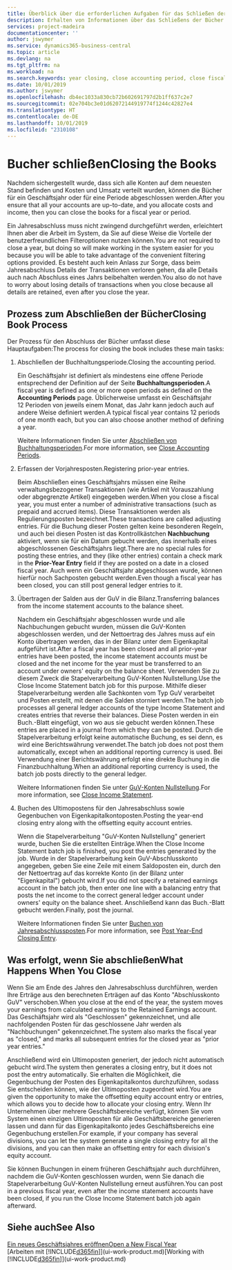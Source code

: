 ```yaml
---
title: Überblick über die erforderlichen Aufgaben für das Schließen der Bücher| Microsoft Docs
description: Erhalten von Informationen über das Schließens der Bücher für ein Geschäftsjahr oder für eine Periode, und was passiert, nachdem Sie das Jahr abgeschloßen haben.
services: project-madeira
documentationcenter: ''
author: jswymer
ms.service: dynamics365-business-central
ms.topic: article
ms.devlang: na
ms.tgt_pltfrm: na
ms.workload: na
ms.search.keywords: year closing, close accounting period, close fiscal year, bank account detailed trial balance
ms.date: 10/01/2019
ms.author: jswymer
ms.openlocfilehash: db4ec1033a830cb72b602691797d2b1ff637c2e7
ms.sourcegitcommit: 02e704bc3e01d62072144919774f1244c42827e4
ms.translationtype: HT
ms.contentlocale: de-DE
ms.lasthandoff: 10/01/2019
ms.locfileid: "2310108"
---
```

# <a name="closing-the-books"></a><span data-ttu-id="83b98-103">Bucher schließen</span><span class="sxs-lookup"><span data-stu-id="83b98-103">Closing the Books</span></span>
<span data-ttu-id="83b98-104">Nachdem sichergestellt wurde, dass sich alle Konten auf dem neuesten Stand befinden und Kosten und Umsatz verteilt wurden, können die Bücher für ein Geschäftsjahr oder für eine Periode abgeschlossen werden.</span><span class="sxs-lookup"><span data-stu-id="83b98-104">After you ensure that all your accounts are up-to-date, and you allocate costs and income, then you can close the books for a fiscal year or period.</span></span>

<span data-ttu-id="83b98-105">Ein Jahresabschluss muss nicht zwingend durchgeführt werden, erleichtert Ihnen aber die Arbeit im System, da Sie auf diese Weise die Vorteile der benutzerfreundlichen Filteroptionen nutzen können.</span><span class="sxs-lookup"><span data-stu-id="83b98-105">You are not required to close a year, but doing so will make working in the system easier for you because you will be able to take advantage of the convenient filtering options provided.</span></span> <span data-ttu-id="83b98-106">Es besteht auch kein Anlass zur Sorge, dass beim Jahresabschluss Details der Transaktionen verloren gehen, da alle Details auch nach Abschluss eines Jahrs beibehalten werden.</span><span class="sxs-lookup"><span data-stu-id="83b98-106">You also do not have to worry about losing details of transactions when you close because all details are retained, even after you close the year.</span></span>

## <a name="closing-book-process"></a><span data-ttu-id="83b98-107">Prozess zum Abschließen der Bücher</span><span class="sxs-lookup"><span data-stu-id="83b98-107">Closing Book Process</span></span>
<span data-ttu-id="83b98-108">Der Prozess für den Abschluss der Bücher umfasst diese Hauptaufgaben:</span><span class="sxs-lookup"><span data-stu-id="83b98-108">The process for closing the book includes these main tasks:</span></span>

1. <span data-ttu-id="83b98-109">Abschließen der Buchhaltungsperiode.</span><span class="sxs-lookup"><span data-stu-id="83b98-109">Closing the accounting period.</span></span>

    <span data-ttu-id="83b98-110">Ein Geschäftsjahr ist definiert als mindestens eine offene Periode entsprechend der Definition auf der Seite **Buchhaltungsperioden**.</span><span class="sxs-lookup"><span data-stu-id="83b98-110">A fiscal year is defined as one or more open periods as defined on the **Accounting Periods** page.</span></span> <span data-ttu-id="83b98-111">Üblicherweise umfasst ein Geschäftsjahr 12 Perioden von jeweils einem Monat, das Jahr kann jedoch auch auf andere Weise definiert werden.</span><span class="sxs-lookup"><span data-stu-id="83b98-111">A typical fiscal year contains 12 periods of one month each, but you can also choose another method of defining a year.</span></span>

    <span data-ttu-id="83b98-112">Weitere Informationen finden Sie unter [Abschließen von Buchhaltungsperioden](year-close-account-periods.md).</span><span class="sxs-lookup"><span data-stu-id="83b98-112">For more information, see [Close Accounting Periods](year-close-account-periods.md).</span></span>
2. <span data-ttu-id="83b98-113">Erfassen der Vorjahresposten.</span><span class="sxs-lookup"><span data-stu-id="83b98-113">Registering prior-year entries.</span></span>

    <span data-ttu-id="83b98-114">Beim Abschließen eines Geschäftsjahrs müssen eine Reihe verwaltungsbezogener Transaktionen (wie Artikel mit Vorauszahlung oder abgegrenzte Artikel) eingegeben werden.</span><span class="sxs-lookup"><span data-stu-id="83b98-114">When you close a fiscal year, you must enter a number of administrative transactions (such as prepaid and accrued items).</span></span> <span data-ttu-id="83b98-115">Diese Transaktionen werden als Regulierungsposten bezeichnet.</span><span class="sxs-lookup"><span data-stu-id="83b98-115">These transactions are called adjusting entries.</span></span> <span data-ttu-id="83b98-116">Für die Buchung dieser Posten gelten keine besonderen Regeln, und auch bei diesen Posten ist das Kontrollkästchen **Nachbuchung** aktiviert, wenn sie für ein Datum gebucht werden, das innerhalb eines abgeschlossenen Geschäftsjahrs liegt.</span><span class="sxs-lookup"><span data-stu-id="83b98-116">There are no special rules for posting these entries, and they (like other entries) contain a check mark in the **Prior-Year Entry** field if they are posted on a date in a closed fiscal year.</span></span> <span data-ttu-id="83b98-117">Auch wenn ein Geschäftsjahr abgeschlossen wurde, können hierfür noch Sachposten gebucht werden.</span><span class="sxs-lookup"><span data-stu-id="83b98-117">Even though a fiscal year has been closed, you can still post general ledger entries to it.</span></span>
3. <span data-ttu-id="83b98-118">Übertragen der Salden aus der GuV in die Bilanz.</span><span class="sxs-lookup"><span data-stu-id="83b98-118">Transferring balances from the income statement accounts to the balance sheet.</span></span>

    <span data-ttu-id="83b98-119">Nachdem ein Geschäftsjahr abgeschlossen wurde und alle Nachbuchungen gebucht wurden, müssen die GuV-Konten abgeschlossen werden, und der Nettoertrag des Jahres muss auf ein Konto übertragen werden, das in der Bilanz unter dem Eigenkapital aufgeführt ist.</span><span class="sxs-lookup"><span data-stu-id="83b98-119">After a fiscal year has been closed and all prior-year entries have been posted, the income statement accounts must be closed and the net income for the year must be transferred to an account under owners' equity on the balance sheet.</span></span> <span data-ttu-id="83b98-120">Verwenden Sie zu diesem Zweck die Stapelverarbeitung GuV-Konten Nullstellung.</span><span class="sxs-lookup"><span data-stu-id="83b98-120">Use the Close Income Statement batch job for this purpose.</span></span> <span data-ttu-id="83b98-121">Mithilfe dieser Stapelverarbeitung werden alle Sachkonten vom Typ GuV verarbeitet und Posten erstellt, mit denen die Salden storniert werden.</span><span class="sxs-lookup"><span data-stu-id="83b98-121">The batch job processes all general ledger accounts of the type Income Statement and creates entries that reverse their balances.</span></span> <span data-ttu-id="83b98-122">Diese Posten werden in ein Buch.-Blatt eingefügt, von wo aus sie gebucht werden können.</span><span class="sxs-lookup"><span data-stu-id="83b98-122">These entries are placed in a journal from which they can be posted.</span></span> <span data-ttu-id="83b98-123">Durch die Stapelverarbeitung erfolgt keine automatische Buchung, es sei denn, es wird eine Berichtswährung verwendet.</span><span class="sxs-lookup"><span data-stu-id="83b98-123">The batch job does not post them automatically, except when an additional reporting currency is used.</span></span> <span data-ttu-id="83b98-124">Bei Verwendung einer Berichtswährung erfolgt eine direkte Buchung in die Finanzbuchhaltung.</span><span class="sxs-lookup"><span data-stu-id="83b98-124">When an additional reporting currency is used, the batch job posts directly to the general ledger.</span></span>

    <span data-ttu-id="83b98-125">Weitere Informationen finden Sie unter [GuV-Konten Nullstellung](year-close-income-statement.md).</span><span class="sxs-lookup"><span data-stu-id="83b98-125">For more information, see [Close Income Statement](year-close-income-statement.md).</span></span>
4. <span data-ttu-id="83b98-126">Buchen des Ultimopostens für den Jahresabschluss sowie Gegenbuchen von Eigenkapitalkontoposten.</span><span class="sxs-lookup"><span data-stu-id="83b98-126">Posting the year-end closing entry along with the offsetting equity account entries.</span></span>

    <span data-ttu-id="83b98-127">Wenn die Stapelverarbeitung "GuV-Konten Nullstellung" generiert wurde, buchen Sie die erstellten Einträge.</span><span class="sxs-lookup"><span data-stu-id="83b98-127">When the Close Income Statement batch job is finished, you post the entries generated by the job.</span></span> <span data-ttu-id="83b98-128">Wurde in der Stapelverarbeitung kein GuV-Abschlusskonto angegeben, geben Sie eine Zeile mit einem Saldoposten ein, durch den der Nettoertrag auf das korrekte Konto (in der Bilanz unter "Eigenkapital") gebucht wird.</span><span class="sxs-lookup"><span data-stu-id="83b98-128">If you did not specify a retained earnings account in the batch job, then enter one line with a balancing entry that posts the net income to the correct general ledger account under owners' equity on the balance sheet.</span></span> <span data-ttu-id="83b98-129">Anschließend kann das Buch.-Blatt gebucht werden.</span><span class="sxs-lookup"><span data-stu-id="83b98-129">Finally, post the journal.</span></span>

    <span data-ttu-id="83b98-130">Weitere Informationen finden Sie unter [Buchen von Jahresabschlussposten](year-how-post-year-end-close-entry.md).</span><span class="sxs-lookup"><span data-stu-id="83b98-130">For more information, see [Post Year-End Closing Entry](year-how-post-year-end-close-entry.md).</span></span>

## <a name="what-happens-when-you-close"></a><span data-ttu-id="83b98-131">Was erfolgt, wenn Sie abschließen</span><span class="sxs-lookup"><span data-stu-id="83b98-131">What Happens When You Close</span></span>
<span data-ttu-id="83b98-132">Wenn Sie am Ende des Jahres den Jahresabschluss durchführen, werden Ihre Erträge aus den berechneten Erträgen auf das Konto "Abschlusskonto GuV" verschoben.</span><span class="sxs-lookup"><span data-stu-id="83b98-132">When you close at the end of the year, the system moves your earnings from calculated earnings to the Retained Earnings account.</span></span> <span data-ttu-id="83b98-133">Das Geschäftsjahr wird als "Geschlossen" gekennzeichnet, und alle nachfolgenden Posten für das geschlossene Jahr werden als "Nachbuchungen" gekennzeichnet.</span><span class="sxs-lookup"><span data-stu-id="83b98-133">The system also marks the fiscal year as "closed," and marks all subsequent entries for the closed year as "prior year entries."</span></span>

<span data-ttu-id="83b98-134">Anschließend wird ein Ultimoposten generiert, der jedoch nicht automatisch gebucht wird.</span><span class="sxs-lookup"><span data-stu-id="83b98-134">The system then generates a closing entry, but it does not post the entry automatically.</span></span> <span data-ttu-id="83b98-135">Sie erhalten die Möglichkeit, die Gegenbuchung der Posten des Eigenkapitalkontos durchzuführen, sodass Sie entscheiden können, wie der Ultimoposten zugeordnet wird.</span><span class="sxs-lookup"><span data-stu-id="83b98-135">You are given the opportunity to make the offsetting equity account entry or entries, which allows you to decide how to allocate your closing entry.</span></span> <span data-ttu-id="83b98-136">Wenn Ihr Unternehmen über mehrere Geschäftsbereiche verfügt, können Sie vom System einen einzigen Ultimoposten für alle Geschäftsbereiche generieren lassen und dann für das Eigenkapitalkonto jedes Geschäftsbereichs eine Gegenbuchung erstellen.</span><span class="sxs-lookup"><span data-stu-id="83b98-136">For example, if your company has several divisions, you can let the system generate a single closing entry for all the divisions, and you can then make an offsetting entry for each division's equity account.</span></span>

<span data-ttu-id="83b98-137">Sie können Buchungen in einem früheren Geschäftsjahr auch durchführen, nachdem die GuV-Konten geschlossen wurden, wenn Sie danach die Stapelverarbeitung GuV-Konten Nullstellung erneut ausführen.</span><span class="sxs-lookup"><span data-stu-id="83b98-137">You can post in a previous fiscal year, even after the income statement accounts have been closed, if you run the Close Income Statement batch job again afterward.</span></span>

## <a name="see-also"></a><span data-ttu-id="83b98-138">Siehe auch</span><span class="sxs-lookup"><span data-stu-id="83b98-138">See Also</span></span>
[<span data-ttu-id="83b98-139">Ein neues Geschäftsjahres eröffnen</span><span class="sxs-lookup"><span data-stu-id="83b98-139">Open a New Fiscal Year</span></span>](finance-how-open-new-fiscal-year.md)  
<span data-ttu-id="83b98-140">[Arbeiten mit [!INCLUDE[d365fin](includes/d365fin_md.md)]](ui-work-product.md)</span><span class="sxs-lookup"><span data-stu-id="83b98-140">[Working with [!INCLUDE[d365fin](includes/d365fin_md.md)]](ui-work-product.md)</span></span>
